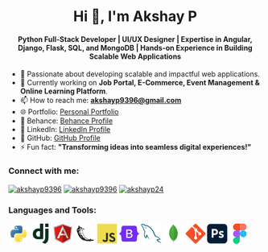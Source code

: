 <h1 align="center">Hi 👋, I'm Akshay P</h1>
<h4 align="center">Python Full-Stack Developer | UI/UX Designer | Expertise in Angular, Django, Flask, SQL, and MongoDB | Hands-on Experience in Building Scalable Web Applications</h3>



- 🚀 Passionate about developing scalable and impactful web applications.
- 🎯 Currently working on **Job Portal, E-Commerce, Event Management & Online Learning Platform**.
- 📫 How to reach me: **akshayp9396@gmail.com**
- 🌐 Portfolio: [Personal Portfolio](https://akshayp9396.github.io/Personal-Portfolio/)
- 🎨 Behance: [Behance Profile](https://www.behance.net/akshayp24)
- 🔗 LinkedIn: [LinkedIn Profile](https://www.linkedin.com/in/akshay-p5559/)
- 📂 GitHub: [GitHub Profile](https://github.com/Akshayp9396)
- ⚡ Fun fact: **"Transforming ideas into seamless digital experiences!"**

<h3 align="left">Connect with me:</h3>
<p align="left">
<a href="https://www.linkedin.com/in/akshay-p5559/" target="blank"><img align="center" src="https://raw.githubusercontent.com/rahuldkjain/github-profile-readme-generator/master/src/images/icons/Social/linked-in-alt.svg" alt="akshayp9396" height="30" width="40" /></a>
<a href="https://github.com/Akshayp9396" target="blank"><img align="center" src="https://raw.githubusercontent.com/rahuldkjain/github-profile-readme-generator/master/src/images/icons/Social/github.svg" alt="akshayp9396" height="30" width="40" /></a>
<a href="https://www.behance.net/akshayp24" target="blank"><img align="center" src="https://www.vectorlogo.zone/logos/behance/behance-icon.svg" alt="akshayp24" height="30" width="40" /></a>
</p>

<h3 align="left">Languages and Tools:</h3>
<p align="left">
  <img src="https://raw.githubusercontent.com/devicons/devicon/master/icons/python/python-original.svg" alt="python" width="40" height="40"/>
  <img src="https://raw.githubusercontent.com/devicons/devicon/master/icons/django/django-plain.svg" alt="django" width="40" height="40"/>
  <img src="https://raw.githubusercontent.com/devicons/devicon/master/icons/angularjs/angularjs-original.svg" alt="angular" width="40" height="40"/>
  <img src="https://raw.githubusercontent.com/devicons/devicon/master/icons/flask/flask-original.svg" alt="flask" width="40" height="40"/>
  <img src="https://raw.githubusercontent.com/devicons/devicon/master/icons/javascript/javascript-original.svg" alt="javascript" width="40" height="40"/>
  <img src="https://raw.githubusercontent.com/devicons/devicon/master/icons/bootstrap/bootstrap-plain.svg" alt="bootstrap" width="40" height="40"/>
  <img src="https://raw.githubusercontent.com/devicons/devicon/master/icons/mysql/mysql-original.svg" alt="mysql" width="40" height="40"/>
  <img src="https://raw.githubusercontent.com/devicons/devicon/master/icons/mongodb/mongodb-original.svg" alt="mongodb" width="40" height="40"/>
  <img src="https://raw.githubusercontent.com/devicons/devicon/master/icons/git/git-original.svg" alt="git" width="40" height="40"/>
  <img src="https://raw.githubusercontent.com/devicons/devicon/master/icons/photoshop/photoshop-plain.svg" alt="photoshop" width="40" height="40"/>
  <img src="https://raw.githubusercontent.com/devicons/devicon/master/icons/figma/figma-original.svg" alt="figma" width="40" height="40"/>
</p>
